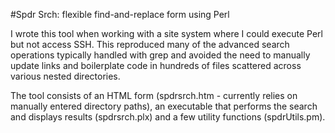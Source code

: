 #Spdr Srch: flexible find-and-replace form using Perl

I wrote this tool when working with a site system where I could execute Perl but not access SSH. This reproduced many of the advanced search operations typically handled with grep and avoided the need to manually update links and boilerplate code in hundreds of files scattered across various nested directories.

The tool consists of an HTML form (spdrsrch.htm - currently relies on manually entered directory paths), an executable that performs the search and displays results (spdrsrch.plx) and a few utility functions (spdrUtils.pm).
